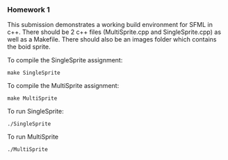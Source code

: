 ### Homework 1

This submission demonstrates a working build environment for SFML in c++. There should be 2 c++ files (MultiSprite.cpp and SingleSprite.cpp) as well as a Makefile. There should also be an images folder which contains the boid sprite. 

To compile the SingleSprite assignment:

``` make SingleSprite ```

To compile the MultiSprite assignment:

``` make MultiSprite ```

To run SingleSprite:

``` ./SingleSprite ```

To run MultiSprite

``` ./MultiSprite ```